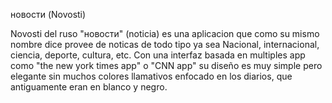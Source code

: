 новости (Novosti)

Novosti del ruso "новости" (noticia)  es una aplicacion que como su mismo nombre dice provee de noticas de todo tipo ya sea Nacional, internacional, ciencia, deporte, cultura, etc. Con una interfaz basada en multiples app como "the new york times app" o "CNN app" su diseño es muy simple pero elegante sin muchos colores llamativos enfocado en los diarios, que antiguamente eran en blanco y negro.

